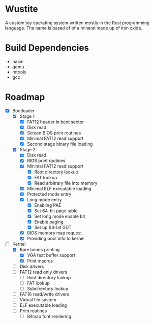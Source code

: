 # Wustite
A custom toy operating system written mostly in the Rust programming language. The name is based of of a mineral made up of iron oxide.

# Build Dependencies

* nasm
* qemu
* mtools
* gcc

# Roadmap

- [x] Bootloader
  - [x] Stage 1
    - [x] FAT12 header in boot sector
    - [x] Disk read
    - [x] Screen BIOS print routines
    - [x] Minimal FAT12 read support
    - [x] Second stage binary file loading
  - [x] Stage 2
    - [x] Disk read
    - [x] BIOS print routines
    - [x] Minimal FAT12 read support
      - [x] Root directory lookup
      - [x] FAT lookup
      - [x] Read arbitrary file into memory
    - [x] Minimal ELF executable loading
    - [x] Protected mode entry
    - [x] Long mode entry
      - [x] Enabling PAE
      - [x] Set 64-bit page table
      - [x] Set long mode enable bit
      - [x] Enable paging
      - [x] Set up 64-bit GDT
    - [x] BIOS memory map request
    - [x] Providing boot info to kernel
- [ ] Kernel
  - [x] Bare bones printing
    - [x] VGA text buffer support
    - [x] Print macros
  - [ ] Disk drivers
  - [ ] FAT12 read only drivers
      - [ ] Root directory lookup
      - [ ] FAT lookup
      - [ ] Subdirectory lookup
  - [ ] FAT16 read/write drivers
  - [ ] Virtual file system
  - [ ] ELF executable loading
  - [ ] Print routines
    - [ ] Bitmap font rendering
